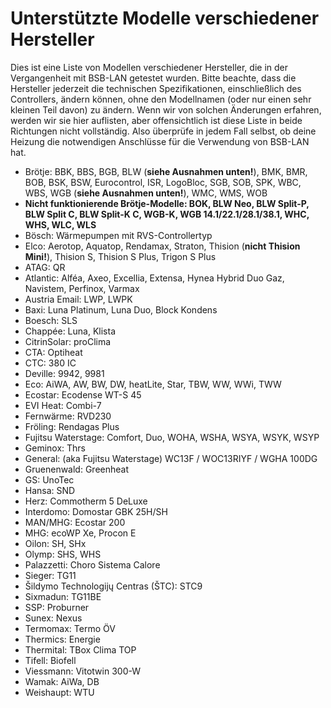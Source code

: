 # Unterstützte Modelle verschiedener Hersteller

Dies ist eine Liste von Modellen verschiedener Hersteller, die in der Vergangenheit mit BSB-LAN getestet wurden. Bitte beachte, dass die Hersteller jederzeit die technischen Spezifikationen, einschließlich des Controllers, ändern können, ohne den Modellnamen (oder nur einen sehr kleinen Teil davon) zu ändern. Wenn wir von solchen Änderungen erfahren, werden wir sie hier auflisten, aber offensichtlich ist diese Liste in beide Richtungen nicht vollständig. Also überprüfe in jedem Fall selbst, ob deine Heizung die notwendigen Anschlüsse für die Verwendung von BSB-LAN hat.

- Brötje: BBK, BBS, BGB, BLW (**siehe Ausnahmen unten!**), BMK, BMR, BOB, BSK, BSW, Eurocontrol, ISR, LogoBloc, SGB, SOB, SPK, WBC, WBS, WGB (**siehe Ausnahmen unten!**), WMC, WMS, WOB
- **Nicht funktionierende Brötje-Modelle: BOK, BLW Neo, BLW Split-P, BLW Split C, BLW Split-K C, WGB-K, WGB 14.1/22.1/28.1/38.1, WHC, WHS, WLC, WLS** 
- Bösch: Wärmepumpen mit RVS-Controllertyp
- Elco: Aerotop, Aquatop, Rendamax, Straton, Thision (**nicht Thision Mini!**), Thision S, Thision S Plus, Trigon S Plus
- ATAG: QR
- Atlantic: Alféa, Axeo, Excellia, Extensa, Hynea Hybrid Duo Gaz, Navistem, Perfinox, Varmax
- Austria Email: LWP, LWPK
- Baxi: Luna Platinum, Luna Duo, Block Kondens
- Boesch: SLS
- Chappée: Luna, Klista
- CitrinSolar: proClima
- CTA: Optiheat
- CTC: 380 IC
- Deville: 9942, 9981
- Eco: AiWA, AW, BW, DW, heatLite, Star, TBW, WW, WWi, TWW
- Ecostar: Ecodense WT-S 45
- EVI Heat: Combi-7
- Fernwärme: RVD230
- Fröling: Rendagas Plus
- Fujitsu Waterstage: Comfort, Duo, WOHA, WSHA, WSYA, WSYK, WSYP
- Geminox: Thrs
- General: (aka Fujitsu Waterstage) WC13F / WOC13RIYF / WGHA 100DG
- Gruenenwald: Greenheat
- GS: UnoTec
- Hansa: SND
- Herz: Commotherm 5 DeLuxe
- Interdomo: Domostar GBK 25H/SH
- MAN/MHG: Ecostar 200
- MHG: ecoWP Xe, Procon E
- Oilon: SH, SHx
- Olymp: SHS, WHS
- Palazzetti: Choro Sistema Calore
- Sieger: TG11
- Šildymo Technologijų Centras (ŠTC): STC9
- Sixmadun: TG11BE
- SSP: Proburner
- Sunex: Nexus
- Termomax: Termo ÖV
- Thermics: Energie
- Thermital: TBox Clima TOP
- Tifell: Biofell
- Viessmann: Vitotwin 300-W
- Wamak: AiWa, DB
- Weishaupt: WTU